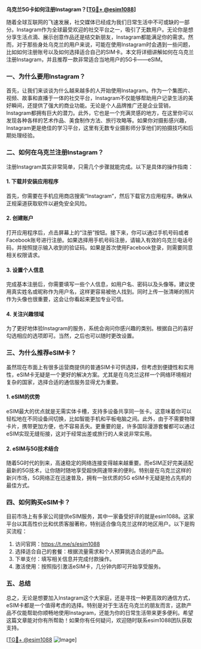**乌克兰5G卡如何注册Instagram？[[TG💪+ @esim1088](https://t.me/s/esim1088)]**

随着全球互联网的飞速发展，社交媒体已经成为我们日常生活中不可或缺的一部分。Instagram作为全球最受欢迎的社交平台之一，吸引了无数用户。无论你是想分享生活点滴、展示创意作品还是结交新朋友，Instagram都能满足你的需求。然而，对于那些身处乌克兰的用户来说，可能在使用Instagram时会遇到一些问题，比如如何注册账号以及如何选择适合自己的SIM卡。本文将详细讲解如何在乌克兰注册Instagram，并且推荐一款非常适合当地用户的5G卡——eSIM。

### 一、为什么要用Instagram？

首先，让我们来谈谈为什么越来越多的人开始使用Instagram。作为一个集图片、视频、故事和直播于一体的社交平台，Instagram不仅能够帮助用户记录生活的美好瞬间，还提供了强大的商业功能。无论是个人品牌推广还是企业营销，Instagram都拥有巨大的潜力。此外，它也是一个充满灵感的地方，在这里你可以发现各种各样的艺术作品、美食制作方法、旅行攻略等。如果你对摄影感兴趣，Instagram更是绝佳的学习平台，这里有无数专业摄影师分享他们的拍摄技巧和后期处理经验。

### 二、如何在乌克兰注册Instagram？

注册Instagram其实非常简单，只需几个步骤就能完成。以下是具体的操作指南：

#### 1. 下载并安装应用程序
首先，你需要在手机应用商店搜索“Instagram”，然后下载官方应用程序。确保从正规渠道获取软件以避免安全风险。

#### 2. 创建账户
打开应用程序后，点击屏幕上的“注册”按钮。接下来，你可以通过手机号码或者Facebook账号进行注册。如果选择用手机号码注册，请输入有效的乌克兰电话号码，并按照提示输入收到的验证码。如果是首次使用Facebook登录，则需要同意相关权限请求。

#### 3. 设置个人信息
完成基本注册后，你需要填写一些个人信息，如用户名、密码以及头像等。建议使用真实姓名或昵称作为用户名，这样更容易被他人找到。同时上传一张清晰的照片作为头像也很重要，这会让你看起来更加专业可信。

#### 4. 关注兴趣领域
为了更好地体验Instagram的服务，系统会询问你感兴趣的类别。根据自己的喜好勾选相应的选项即可。当然，之后也可以随时更改设置。

### 三、为什么推荐eSIM卡？

虽然现在市面上有很多运营商提供的普通SIM卡可供选择，但考虑到便捷性和实用性，eSIM卡无疑是一个更好的解决方案。尤其是在乌克兰这样一个网络环境相对复杂的国家，选择合适的通信服务显得尤为重要。

#### 1. eSIM的优势
eSIM最大的优点就是无需实体卡槽，支持多设备共享同一张卡。这意味着你可以轻松地在不同设备间切换，比如智能手机和平板电脑之间。此外，由于不需要物理卡片，携带更加方便，也不容易丢失。更重要的是，许多国际漫游套餐都可以通过eSIM实现无缝衔接，这对于经常出差或旅行的人来说非常实用。

#### 2. eSIM与5G技术结合
随着5G时代的到来，高速稳定的网络连接变得越来越重要。而eSIM正好完美适配最新的5G技术，让你随时随地享受超快网速带来的便利。特别是在乌克兰这样的新兴市场，5G网络正在迅速普及，拥有一张优质的5G eSIM卡无疑是抢占先机的最佳方式。

### 四、如何购买eSIM卡？

目前市场上有多家公司提供eSIM服务，其中一家备受好评的就是esim1088。这家平台以其高性价比和优质客服著称，特别适合像乌克兰这样的地区用户。以下是购买流程：

1. 访问官网：https://t.me/s/esim1088
2. 选择适合自己的套餐：根据流量需求和个人预算挑选合适的产品。
3. 下单支付：填写相关信息并完成付款操作。
4. 激活使用：按照指引激活eSIM卡，几分钟内即可开始享受服务。

### 五、总结

总之，无论是想要加入Instagram这个大家庭，还是寻找一种更高效的通信方式，eSIM卡都是一个值得考虑的选择。特别是对于生活在乌克兰的朋友而言，这款产品不仅能帮助你顺畅地使用Instagram，还能为你的日常生活带来更多便利。希望这篇文章能对你有所帮助！如果你有任何疑问，欢迎随时联系esim1088团队获取支持。

[[TG💪+ @esim1088](https://t.me/s/esim1088) ![Image](https://i.postimg.cc/4NQfJmqS/Snipaste-2025-05-13-00-14-12.png)]